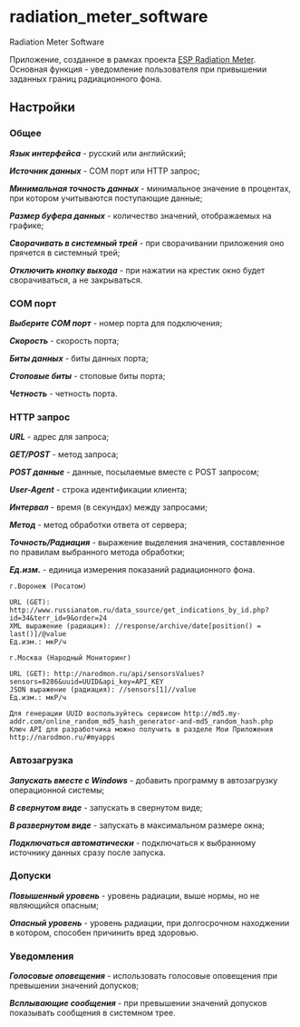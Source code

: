 # radiation_meter_software
Radiation Meter Software

Приложение, созданное в рамках проекта [ESP Radiation Meter](https://github.com/avdeevsv91/esp_radiation_meter). Основная функция - уведомление пользователя при привышении заданных границ радиационного фона.

## Настройки

### Общее

***Язык интерфейса*** - русский или английский;

***Источник данных*** - COM порт или HTTP запрос;

***Минимальная точность данных*** - минимальное значение в процентах, при котором учитываются поступающие данные;

***Размер буфера данных*** - количество значений, отображаемых на графике;

***Сворачивать в системный трей*** - при сворачивании приложения оно прячется в системный трей;

***Отключить кнопку выхода*** - при нажатии на крестик окно будет сворачиваться, а не закрываться.

### COM порт

***Выберите COM порт*** - номер порта для подключения;

***Скорость*** - скорость порта;

***Биты данных*** - биты данных порта;

***Стоповые биты*** - стоповые биты порта;

***Четность*** - четность порта.

### HTTP запрос

***URL*** - адрес для запроса;

***GET/POST*** - метод запроса;

***POST данные*** - данные, посылаемые вместе с POST запросом;

***User-Agent*** - строка идентификации клиента;

***Интервал*** - время (в секундах) между запросами;

***Метод*** - метод обработки ответа от сервера;

***Точность/Радиация*** - выражение выделения значения, составленное по правилам выбранного метода обработки;

***Ед.изм.*** - единица измерения показаний радиационного фона.

    г.Воронеж (Росатом)
    
    URL (GET): http://www.russianatom.ru/data_source/get_indications_by_id.php?id=34&terr_id=9&order=24  
    XML выражение (радиация): //response/archive/date[position() = last()]/@value  
    Ед.изм.: мкР/ч  

    г.Москва (Народный Мониторинг)
    
    URL (GET): http://narodmon.ru/api/sensorsValues?sensors=8286&uuid=UUID&api_key=API_KEY  
    JSON выражение (радиация): //sensors[1]//value  
    Ед.изм.: мкР/ч  
	
	Для генерации UUID воспользуйтесь сервисом http://md5.my-addr.com/online_random_md5_hash_generator-and-md5_random_hash.php  
	Ключ API для разработчика можно получить в разделе Мои Приложения http://narodmon.ru/#myapps  

### Автозагрузка

***Запускать вместе с Windows*** - добавить программу в автозагрузку операционной системы;

***В свернутом виде*** - запускать в свернутом виде;

***В развернутом виде*** - запускать в максимальном размере окна;

***Подключаться автоматически*** - подключаться к выбранному источнику данных сразу после запуска.

### Допуски

***Повышенный уровень*** - уровень радиации, выше нормы, но не являющийся опасным;

***Опасный уровень*** - уровень радиации, при долгосрочном находжении в котором, способен причинить вред здоровью.

### Уведомления

***Голосовые оповещения*** - использовать голосовые оповещения при превышении значений допусков;

***Всплывающие сообщения*** - при превышении значений допусков показывать сообщения в системном трее.
